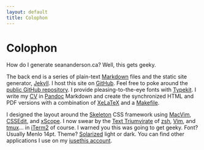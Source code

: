 ```yaml
---
layout: default
title: Colophon
---
```


# Colophon #

How do I generate seananderson.ca? Well, this gets geeky. 

The back end is a series of plain-text [Markdown] files and the static site
generator, [Jekyll]. I host this site on [GitHub](http://github.com/). Feel
free to poke around the [public GitHub repository][github repo].  I provide
pleasing-to-the-eye fonts with [Typekit]. I write my [CV](/cv.html) in
[Pandoc] Markdown and create the synchronized HTML and PDF versions with a
combination of [XeLaTeX] and a [Makefile].

I designed the layout around the [Skeleton] CSS framework using [MacVim],
[CSSEdit], and [xScope]. I now swear by the [Text Triumvirate] of [zsh],
[Vim], and [tmux]... in [iTerm2] of course. I warned you this was going to get
geeky. Font? Usually Menlo 14pt. Theme? [Solarized] light or dark. You can
find other applications I use on my [iusethis account].

<!--I occasionally [post photos][my flickr] to [Flickr]. -->

<!--I frequently add [web bookmarks][my pinboard] to [pinboard.in].-->

[CSSEdit]: http://macrabbit.com/
[xScope]: http://iconfactory.com/software/xscope
[iusethis account]: http://osx.iusethis.com/user/sean_
[github]: http://github.com/
[Jekyll]: http://jekyllrb.com/
[typekit]: https://typekit.com
[MacVim]: http://code.google.com/p/macvim/
[Sublime Text]: http://www.sublimetext.com/
[Markdown]: http://daringfireball.net/projects/markdown/
[Maruku]: http://maruku.rubyforge.org/maruku.html
[Skeleton]: http://www.getskeleton.com/
[pinboard.in]: http://pinboard.in/
[my pinboard]: http://pinboard.in/u:seananderson
[Flickr]: http://flickr.com/
[my flickr]: http://flickr.com/photos/seananderson
[Pandoc]: http://johnmacfarlane.net/pandoc/
[XeLaTeX]: https://github.com/seananderson/seananderson.github.com/blob/master/AndersonCV.tex
[Makefile]: https://github.com/seananderson/seananderson.github.com/blob/master/makefile
[github repo]: https://github.com/seananderson/seananderson.github.com
[rsync]: https://github.com/seananderson/seananderson.github.com/blob/master/syncjekyll

[Linode]: http://www.linode.com/?r=b679b2fb740948a30f90e35cd99f8f38b9ced103
[Text Triumvirate]: http://www.drbunsen.org/the-text-triumvirate/
[zsh]: http://www.zsh.org/
[vim]: http://www.vim.org/
[tmux]: http://tmux.sourceforge.net/
[iterm2]: http://www.iterm2.com/
[Solarized]: http://ethanschoonover.com/solarized
